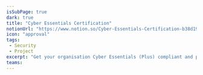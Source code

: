 ```yaml
---
isSubPage: true
dark: true
title: "Cyber Essentials Certification"
notionUrl: "https://www.notion.so/Cyber-Essentials-Certification-b38d19ae842340e3b03389f4bbd5f3ac"
icon: "approval"
tags: 
 - Security
 - Project
excerpt: "Get your organisation Cyber Essentials (Plus) compliant and protect yourselves against cyber attacks"
teams: 
---
```

